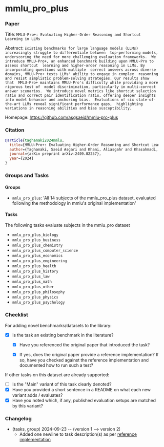 # mmlu_pro_plus

### Paper

Title: `MMLU-Pro+: Evaluating Higher-Order Reasoning and Shortcut Learning in LLMs`

Abstract: `Existing benchmarks for large language models (LLMs) increasingly struggle to differentiate between 
top-performing models, underscoring the need for more challenging evaluation frameworks. 
We introduce MMLU-Pro+, an enhanced benchmark building upon MMLU-Pro to assess shortcut 
learning and higher-order reasoning in LLMs. By incorporating questions with multiple 
correct answers across diverse domains, MMLU-Pro+ tests LLMs' ability to engage in complex 
reasoning and resist simplistic problem-solving strategies. Our results show that 
MMLU-Pro+ maintains MMLU-Pro's difficulty while providing a more rigorous test of 
model discrimination, particularly in multi-correct answer scenarios. 
We introduce novel metrics like shortcut selection ratio and correct pair identification
ratio, offering deeper insights into model behavior and anchoring bias. 
Evaluations of six state-of-the-art LLMs reveal significant performance gaps, 
highlighting variations in reasoning abilities and bias susceptibility.`

Homepage: https://github.com/asgsaeid/mmlu-pro-plus

### Citation

```bibtex
@article{taghanaki2024mmlu,
  title={MMLU-Pro+: Evaluating Higher-Order Reasoning and Shortcut Learning in LLMs},
  author={Taghanaki, Saeid Asgari and Khani, Aliasgahr and Khasahmadi, Amir},
  journal={arXiv preprint arXiv:2409.02257},
  year={2024}
}
```

### Groups and Tasks

#### Groups

* `mmlu_pro_plus`: 'All 14 subjects of the mmlu_pro_plus dataset, evaluated following the methodology in mmlu's original implementation'

#### Tasks

The following tasks evaluate subjects in the mmlu_pro dataset
- `mmlu_pro_plus_biology`
- `mmlu_pro_plus_business`
- `mmlu_pro_plus_chemistry`
- `mmlu_pro_plus_computer_science`
- `mmlu_pro_plus_economics`
- `mmlu_pro_plus_engineering`
- `mmlu_pro_plus_health`
- `mmlu_pro_plus_history`
- `mmlu_pro_plus_law`
- `mmlu_pro_plus_math`
- `mmlu_pro_plus_other`
- `mmlu_pro_plus_philosophy`
- `mmlu_pro_plus_physics`
- `mmlu_pro_plus_psychology`

### Checklist

For adding novel benchmarks/datasets to the library:
* [x] Is the task an existing benchmark in the literature?
  * [x] Have you referenced the original paper that introduced the task?
  * [x] If yes, does the original paper provide a reference implementation? If so, have you checked against the reference implementation and documented how to run such a test?


If other tasks on this dataset are already supported:
* [ ] Is the "Main" variant of this task clearly denoted?
* [x] Have you provided a short sentence in a README on what each new variant adds / evaluates?
* [x] Have you noted which, if any, published evaluation setups are matched by this variant?

### Changelog

* (tasks, group) 2024-09-23 -- (version 1 --> version 2)
  * Added one newline to task description(s) as per [reference implementation](https://github.com/TIGER-AI-Lab/MMLU-Pro/blob/47b9891aacb8bd7cda29d5c5ba17b9434dd333bc/evaluate_from_local.py#L93)
